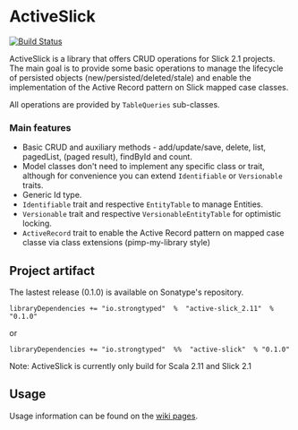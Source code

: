 # ActiveSlick

[![Build Status](https://travis-ci.org/strongtyped/active-slick.svg?branch=develop)](https://travis-ci.org/strongtyped/active-slick)

ActiveSlick is a library that offers CRUD operations for Slick 2.1 projects. The main goal is to provide some basic operations to manage the lifecycle of persisted objects (new/persisted/deleted/stale) and enable the implementation of the Active Record pattern on Slick mapped case classes.

All operations are provided by `TableQueries` sub-classes. 

### Main features
- Basic CRUD and auxiliary methods - add/update/save, delete, list, pagedList, (paged result), findById and count.
- Model classes don't need to implement any specific class or trait,
  although for convenience you can extend `Identifiable` or `Versionable` traits.  
- Generic Id type. 
- `Identifiable` trait and respective `EntityTable` to manage Entities.
- `Versionable` trait and respective `VersionableEntityTable` for optimistic locking.
- `ActiveRecord` trait to enable the Active Record pattern on mapped case classe via class extensions (pimp-my-library style)


## Project artifact

The lastest release (0.1.0) is available on Sonatype's repository. 

    libraryDependencies += "io.strongtyped"  %  "active-slick_2.11"  % "0.1.0"
or

    libraryDependencies += "io.strongtyped"  %%  "active-slick"  % "0.1.0"    

Note: ActiveSlick is currently only build for Scala 2.11 and Slick 2.1

## Usage 

Usage information can be found on the [wiki pages](https://github.com/strongtyped/active-slick/wiki/Introduction).
